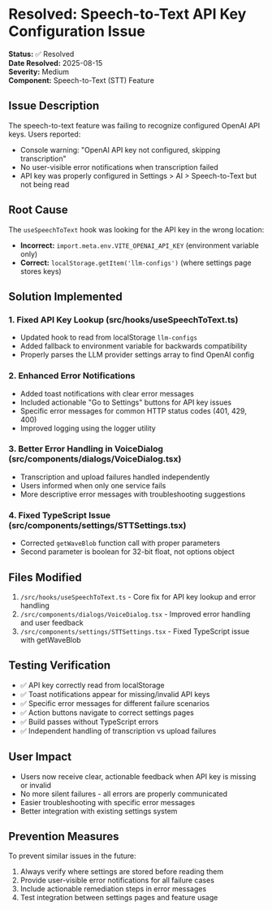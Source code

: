 # Resolved: Speech-to-Text API Key Configuration Issue

**Status:** ✅ Resolved  
**Date Resolved:** 2025-08-15  
**Severity:** Medium  
**Component:** Speech-to-Text (STT) Feature  

## Issue Description

The speech-to-text feature was failing to recognize configured OpenAI API keys. Users reported:
- Console warning: "OpenAI API key not configured, skipping transcription"
- No user-visible error notifications when transcription failed
- API key was properly configured in Settings > AI > Speech-to-Text but not being read

## Root Cause

The `useSpeechToText` hook was looking for the API key in the wrong location:
- **Incorrect:** `import.meta.env.VITE_OPENAI_API_KEY` (environment variable only)
- **Correct:** `localStorage.getItem('llm-configs')` (where settings page stores keys)

## Solution Implemented

### 1. Fixed API Key Lookup (src/hooks/useSpeechToText.ts)
- Updated hook to read from localStorage `llm-configs` 
- Added fallback to environment variable for backwards compatibility
- Properly parses the LLM provider settings array to find OpenAI config

### 2. Enhanced Error Notifications
- Added toast notifications with clear error messages
- Included actionable "Go to Settings" buttons for API key issues
- Specific error messages for common HTTP status codes (401, 429, 400)
- Improved logging using the logger utility

### 3. Better Error Handling in VoiceDialog (src/components/dialogs/VoiceDialog.tsx)
- Transcription and upload failures handled independently
- Users informed when only one service fails
- More descriptive error messages with troubleshooting suggestions

### 4. Fixed TypeScript Issue (src/components/settings/STTSettings.tsx)
- Corrected `getWaveBlob` function call with proper parameters
- Second parameter is boolean for 32-bit float, not options object

## Files Modified

1. `/src/hooks/useSpeechToText.ts` - Core fix for API key lookup and error handling
2. `/src/components/dialogs/VoiceDialog.tsx` - Improved error handling and user feedback
3. `/src/components/settings/STTSettings.tsx` - Fixed TypeScript issue with getWaveBlob

## Testing Verification

- ✅ API key correctly read from localStorage
- ✅ Toast notifications appear for missing/invalid API keys
- ✅ Specific error messages for different failure scenarios
- ✅ Action buttons navigate to correct settings pages
- ✅ Build passes without TypeScript errors
- ✅ Independent handling of transcription vs upload failures

## User Impact

- Users now receive clear, actionable feedback when API key is missing or invalid
- No more silent failures - all errors are properly communicated
- Easier troubleshooting with specific error messages
- Better integration with existing settings system

## Prevention Measures

To prevent similar issues in the future:
1. Always verify where settings are stored before reading them
2. Provide user-visible error notifications for all failure cases
3. Include actionable remediation steps in error messages
4. Test integration between settings pages and feature usage